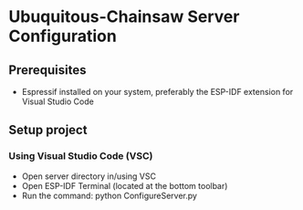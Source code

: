 
# Ubuquitous-Chainsaw Server Configuration

## Prerequisites
- Espressif installed on your system, preferably the ESP-IDF extension for Visual Studio Code

## Setup project
### Using Visual Studio Code (VSC)
- Open server directory in/using VSC
- Open ESP-IDF Terminal (located at the bottom toolbar)
- Run the command: python ConfigureServer.py